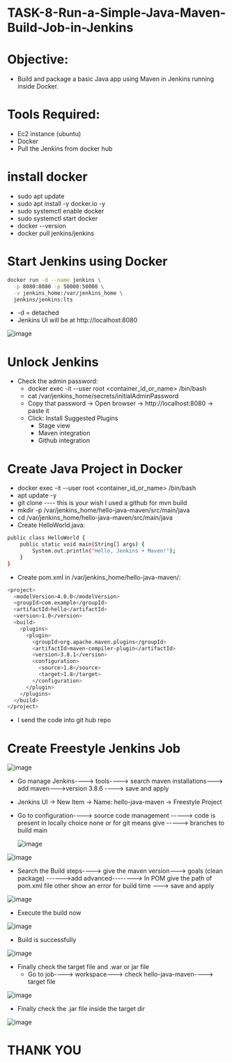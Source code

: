 # TASK-8-Run-a-Simple-Java-Maven-Build-Job-in-Jenkins


# Objective:
- Build and package a basic Java app using Maven in Jenkins running inside Docker.
#  Tools Required:
- Ec2 instance (ubuntu)
- Docker
- Pull the Jenkins from docker hub
# install docker 
- sudo apt update
- sudo apt install -y docker.io -y
- sudo systemctl enable docker
- sudo systemctl start docker
- docker --version
- docker pull jenkins/jenkins
# Start Jenkins using Docker
```sh
docker run -d --name jenkins \
  -p 8080:8080 -p 50000:50000 \
  -v jenkins_home:/var/jenkins_home \
  jenkins/jenkins:lts
```
- -d = detached
- Jenkins UI will be at http://localhost:8080


![image](https://github.com/user-attachments/assets/481f6c11-1f46-4825-86ab-7abc84af3f9c)

# Unlock Jenkins
- Check the admin password:
    - docker exec -it --user root <container_id_or_name> /bin/bash
    - cat /var/jenkins_home/secrets/initialAdminPassword
    - Copy that password → Open browser → http://localhost:8080 → paste it
    - Click: Install Suggested Plugins
        - Stage view
        - Maven integration
        - Github integration
# Create Java Project in Docker 
- docker exec -it --user root <container_id_or_name> /bin/bash
- apt update -y
- git clone <url> ---- this is your wish I used a github for mvn build
-	mkdir -p /var/jenkins_home/hello-java-maven/src/main/java
-	cd /var/jenkins_home/hello-java-maven/src/main/java
-	Create HelloWorld.java:
```sh
public class HelloWorld {
    public static void main(String[] args) {
        System.out.println("Hello, Jenkins + Maven!");
    }
}
```
- Create pom.xml in /var/jenkins_home/hello-java-maven/:
```sh
<project>
  <modelVersion>4.0.0</modelVersion>
  <groupId>com.example</groupId>
  <artifactId>hello</artifactId>
  <version>1.0</version>
  <build>
    <plugins>
      <plugin>
        <groupId>org.apache.maven.plugins</groupId>
        <artifactId>maven-compiler-plugin</artifactId>
        <version>3.8.1</version>
        <configuration>
          <source>1.8</source>
          <target>1.8</target>
        </configuration>
      </plugin>
    </plugins>
  </build>
</project>
```
- I send the code into git hub repo
# Create Freestyle Jenkins Job


![image](https://github.com/user-attachments/assets/6f91d447-6686-4d29-acbe-3385ec20d817)


- Go manage Jenkins----> tools----> search maven installations---> add maven--->version 3.8.6 ----> save and apply
- Jenkins UI → New Item → Name: hello-java-maven → Freestyle Project
- Go to configuration----> source code management -----> code is present in locally choice none or for git means give <url>-----> branches to build main

  ![image](https://github.com/user-attachments/assets/32236b1c-01e0-4db8-9f2f-60792438b33b)


![image](https://github.com/user-attachments/assets/bc5e104b-b37c-4c53-bb42-721c6817bf9c)


- Search the Build steps----> give the maven version---> goals (clean package) ------>add advanced--------> In POM give the path of pom.xml file other show an error for build time ---> save and apply

![image](https://github.com/user-attachments/assets/e4b176c9-9dda-4576-957f-4ac4c04e1392)


- Execute the build now

![image](https://github.com/user-attachments/assets/7f0fdbb3-7532-4b70-b5c4-f0379aef1833)


- Build is successfully

![image](https://github.com/user-attachments/assets/e2634eee-865d-4210-9d04-e0487fa7c846)


- Finally check the target file and .war or jar file
    - Go to job----> workspace---> check hello-java-maven----> target file

![image](https://github.com/user-attachments/assets/b80ec651-9a86-454f-af10-8cb187210a10)

       
  -  Finally check the .jar file inside the target dir

![image](https://github.com/user-attachments/assets/bd396609-86fd-4121-ac26-8b7b2ef290d8)



#   THANK YOU
